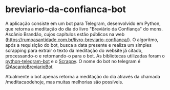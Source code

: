 # breviario-da-confianca-bot

A aplicação consiste em um bot para Telegram, desenvolvido em Python, que retorna a meditação do dia do livro "Breviário da Confiança" do mons. Ascânio Brandão, cujos capítulos estão públicos na web (https://rumoasantidade.com.br/livro-breviario-confianca/). O algoritmo, após a requisição do bot, busca a data presente e realiza um simples scrapping para extrair o texto da meditação do website já citado, processando-o e retornando-o para o bot. As bibliotecas utilizadas foram o [python-telegram-bot](https://github.com/python-telegram-bot/) e o [Scrappy](https://github.com/scrapy/scrapy).
O nome do bot no telegram é [@AscanioBreviarioBot](https://t.me/AscanioBreviarioBot)

Atualmente o bot apenas retorna a meditação do dia através da chamada /meditacaodehoje, mas muitas melhorias são possíveis.
